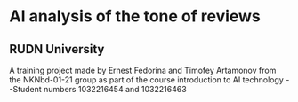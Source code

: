 # AI analysis of the tone of reviews
## RUDN University
A training project made by Ernest Fedorina and Timofey Artamonov from the NKNbd-01-21 group as part of the course introduction to AI technology
--Student numbers 1032216454 and 1032216463
